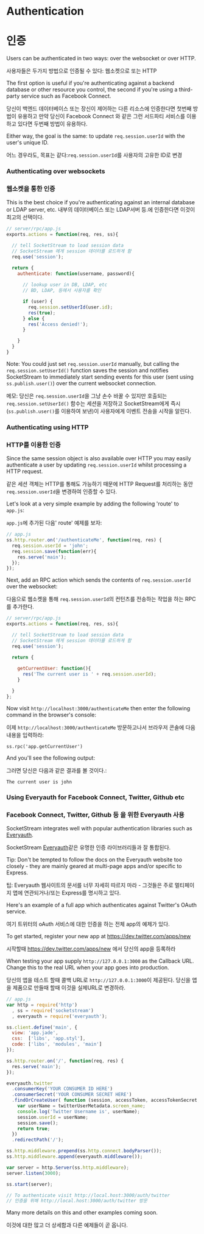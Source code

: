 # Authentication
# 인증

Users can be authenticated in two ways: over the websocket or over HTTP.

사용자들은 두가지 방법으로 인증될 수 있다: 웹소켓으로 또는 HTTP 

The first option
 is useful 
 if you're authenticating 
 against a backend database 
 or other resource you control, 
 the second 
 if you're using a third-party service 
 such as Facebook Connect.

당신이 백엔드 데이터베이스 또는 장신이 제어하는 다른  리소스에 인증한다면 첫번째 방법이 유용하고 만약 당신이 Facebook Connect 와 같은 그런 서드파티 서비스를 이용하고 있다면 두번째 방법이 유용하다.

Either way, 
the goal is the same: 
to update `req.session.userId` 
with the user's unique ID.

어느 경우라도, 목표는 같다:`req.session.userId`를 사용자의 고유한 ID로 변경


### Authenticating over websockets
### 웹소켓을 통한 인증

This is 
the best choice
 if you're authenticating 
 against an internal database or LDAP server, etc.
내부의 데이터베이스 또는 LDAP서버 등.에 인증한다면 이것이 최고의 선택이다.

```javascript
// server/rpc/app.js
exports.actions = function(req, res, ss){

  // tell SocketStream to load session data
  // SocketStream 에게 session 데이터를 로드하게 함 
  req.use('session');

  return {
  	authenticate: function(username, password){
  		
      // lookup user in DB, LDAP, etc
      // BD, LDAP, 등에서 사용자를 확인

      if (user) {
        req.session.setUserId(user.id);
        res(true);
      } else {
        res('Access denied!');
      }

  	}
  }
}

```

Note: 
You could just set 
`req.session.userId` manually, 
but calling the `req.session.setUserId()` function 
saves 
the session and notifies SocketStream 
to immediately start sending events 
for this user (sent using `ss.publish.user()`) 
over the current websocket connection.

메모: 당신은 `req.session.userId`을 그냥 손수 바꿀 수 있지만 호출되는 `req.session.setUserId()` 함수는 세션을 저장하고 SocketStream에게 즉시 (`ss.publish.user()`를 이용하여 보낸)이 사용자에게 이벤트 전송을 시작을 알린다.

### Authenticating using HTTP
### HTTP를 이용한 인증

Since 
the same session object
 is also available over HTTP 
 you may easily authenticate a user by updating `req.session.userId` 
whilst processing a HTTP request. 

같은 세션 객체는 HTTP를 통해도 가능하기 때문에 HTTP Request를 처리하는 동안 `req.session.userId`을 변경하여 인증할 수 있다.

Let's look at 
a very simple example 
by 
adding the following 'route' to `app.js`:  

`app.js`에 추가된 다음' route' 예제를 보자:

```javascript
// app.js
ss.http.router.on('/authenticateMe', function(req, res) {
  req.session.userId = 'john';
  req.session.save(function(err){
    res.serve('main');
  });
});
```

Next, add an RPC action which sends the contents of `req.session.userId` over the websocket:

다음으로 웹소켓을 통해 `req.session.userId`의 컨턴츠를 전송하는 작업을 하는 RPC를 추가한다.

```javascript
// server/rpc/app.js
exports.actions = function(req, res, ss){

  // tell SocketStream to load session data
  // SocketStream 에게 session 데이터를 로드하게 함
  req.use('session');

  return {
    
    getCurrentUser: function(){
      res('The current user is ' + req.session.userId);
    }

  }
};
```

Now visit `http://localhost:3000/authenticateMe` then enter the following command in the browser's console:

이제 `http://localhost:3000/authenticateMe` 방문하고나서 브라우저 콘솔에 다음 내용을 입력하라:
    
    ss.rpc('app.getCurrentUser')
    
And you'll see the following output:

그러면 당신은 다음과 같은 결과를 볼 것이다.:

    The current user is john


### Using Everyauth for Facebook Connect, Twitter, Github etc
### Facebook Connect, Twitter, Github 등 을 위한 Everyauth 사용 

SocketStream integrates well with popular authentication libraries such as [Everyauth](https://github.com/bnoguchi/everyauth).

SocketStream [Everyauth](https://github.com/bnoguchi/everyauth)같은 유명한 인증 라이브러리들과 잘 통합된다.

Tip: Don't be tempted to follow the docs on the Everyauth website too closely - they are mainly geared at multi-page apps and/or specific to Express.

팁: Everyauth 웹사이트의 문서를 너무 자세히 따르지 마라 - 그것들은 주로 멀티페이지 앱에 연관되거나/또는 Express를 명시하고 있다.  

Here's an example of a full app which authenticates against Twitter's OAuth service.

여기 트위터의 oAuth 서비스에 대한 인증을 하는 전체 app의 예제가 있다. 

To get started, register your new app at https://dev.twitter.com/apps/new

시작할때 https://dev.twitter.com/apps/new 에서 당신의 app을 등록하라

When testing your app supply `http://127.0.0.1:3000` as the Callback URL. Change this to the real URL when your app goes into production.

당신의 앱을 테스트 할때 콜백 URL로 `http://127.0.0.1:3000`이 제공된다. 당신을 앱을 제품으로 만들때 할때 이것을 실제URL로 변경하라. 

```javascript
// app.js
var http = require('http')
  , ss = require('socketstream')
  , everyauth = require('everyauth');

ss.client.define('main', {
  view: 'app.jade',
  css:  ['libs', 'app.styl'],
  code: ['libs', 'modules', 'main']
});

ss.http.router.on('/', function(req, res) {
  res.serve('main');
});

everyauth.twitter
  .consumerKey('YOUR CONSUMER ID HERE')
  .consumerSecret('YOUR CONSUMER SECRET HERE')
  .findOrCreateUser( function (session, accessToken, accessTokenSecret, twitterUserMetadata) {
    var userName = twitterUserMetadata.screen_name;
    console.log('Twitter Username is', userName);
    session.userId = userName;
    session.save();
    return true;
  })
  .redirectPath('/');

ss.http.middleware.prepend(ss.http.connect.bodyParser());
ss.http.middleware.append(everyauth.middleware());

var server = http.Server(ss.http.middleware);
server.listen(3000);

ss.start(server);

// To authenticate visit http://local.host:3000/auth/twitter
// 인증을 위해 http://local.host:3000/auth/twitter 방문
```

Many more details on this and other examples coming soon.

이것에 대한 많고 더 상세함과 다른 예제들이 곧 옵니다.